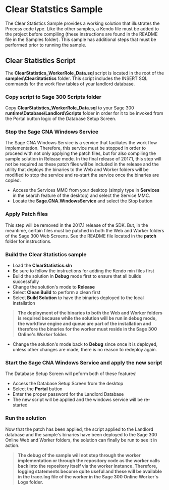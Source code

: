 # Clear Statstics Sample

The Clear Statistics Sample provides a working solution that illustrates the Process code
type. Like the other samples, a Kendo file must be added to the project before compiling
(these instructions are found in the README file in the Samples folder). This sample has additional
steps that must be performed prior to running the sample.

## Clear Statistics Script

The **ClearStatistics_WorkerRole_Data.sql** script is located in the root of the
**samples\ClearStatistics** folder. This script includes the INSERT SQL commands for the
work flow tables of your landlord database.

### Copy script to Sage 300 Scripts folder

Copy **ClearStatistics_WorkerRole_Data.sql** to your Sage 300 **runtime\Database\Landlord\Scripts** folder 
in order for it to be invoked from the Portal button logic of the Database Setup Screen.

### Stop the Sage CNA Windows Service

The Sage CNA Windows Service is a service that faciliates the work flow implementation. Therefore,
this service must be stopped in order to proceed with not only applying the patch files, but for 
also compiling the sample solution in Release mode. In the final release of 2017.1, this step will
not be required as these patch files will be included in the release and the utility that deploys
the binaries to the Web and Worker folders will be modified to stop the service and re-start the 
service once the binaries are copied.

* Access the Services MMC from your desktop (simply type in **Services** in the search feature
  of the desktop) and select the Service MMC.
* Locate the **Sage.CNA.WindowsService** and select the Stop button

### Apply Patch files

This step will be removed in the 2017.1 release of the SDK. But, in the meantime, certain files
must be patched in both the Web and Worker folders of the Sage 300 Web Screens. See the README
file located in the **patch** folder for instructions.

### Build the Clear Statistics sample

* Load the **ClearStatistics.sln**
* Be sure to follow the instructions for adding the Kendo min files first
* Build the solution in **Debug** mode first to ensure that all builds successfully
* Change the solution's mode to **Release**
* Select **Clean Build** to perform a clean first
* Select **Build Solution** to have the binaries deployed to the local installation

> **The deployment of the binaries to both the Web and Worker folders is required because while the
  solution will be run in debug mode, the workflow engine and queue are part of the installation
  and therefore the binaries for the worker must reside in the Sage 300 Online's Worker folder.** 

* Change the solution's mode back to **Debug** since once it is deployed, unless other changes are made, 
  there is no reason to redeploy again.

### Start the Sage CNA Windows Service and apply the new script

The Database Setup Screen will peform both of these features!

* Access the Database Setup Screen from the desktop
* Select the **Portal** button
* Enter the proper password for the Landlord Database
* The new script will be applied and the windows service will be re-started

### Run the solution

Now that the patch has been applied, the script applied to the Landlord database and the sample's
binaries have been deployed to the Sage 300 Online Web and Worker folders, the solution can finally be
run to see it in action.

> **The debug of the sample will not step through the worker implementation or through the repository
  code as the worker calls back into the repository itself via the worker instance. Therefore, logging
  statements become quite useful and these will be available in the trace.log file of the worker in the 
  Sage 300 Online Worker's Logs folder.** 
